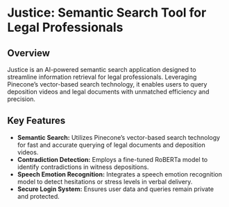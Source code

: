 # Justice: Semantic Search Tool for Legal Professionals

## Overview
Justice is an AI-powered semantic search application designed to streamline information retrieval for legal professionals. Leveraging Pinecone’s vector-based search technology, it enables users to query deposition videos and legal documents with unmatched efficiency and precision. 

## Key Features
* **Semantic Search:** Utilizes Pinecone’s vector-based search technology for fast and accurate querying of legal documents and deposition videos.
* **Contradiction Detection:** Employs a fine-tuned RoBERTa model to identify contradictions in witness depositions.
* **Speech Emotion Recognition:** Integrates a speech emotion recognition model to detect hesitations or stress levels in verbal delivery.
* **Secure Login System:** Ensures user data and queries remain private and protected.
